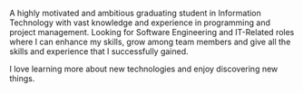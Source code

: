A highly motivated and ambitious graduating student in Information Technology with vast 
knowledge and experience in programming and project management. Looking for Software 
Engineering and IT-Related roles where I can enhance my skills, grow among team members 
and give all the skills and experience that I successfully gained.
 
I love learning more about new technologies and enjoy discovering new things.
